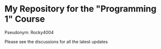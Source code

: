 # My Repository for the "Programming 1" Course
Pseudonym: Rocky4004

Please see the discussions for all the latest updates
